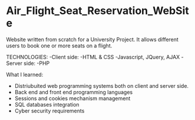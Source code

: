 # Air_Flight_Seat_Reservation_WebSite

Website written from scratch for a University Project.
It allows different users to book one or more seats on a flight.

TECHNOLOGIES:
 -Client side:
  -HTML & CSS
  -Javascript, JQuery, AJAX
-Server side:
  -PHP

What I learned:
- Distriubuited web programming systems both on client and server side.
- Back end and front end programming languages
- Sessions and cookies mechanism management
- SQL databases integration
- Cyber security requirements


